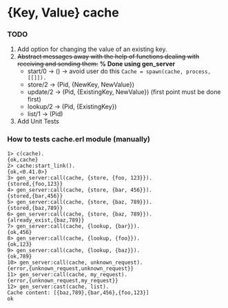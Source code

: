 # {Key, Value} cache
### TODO
1. Add option for changing the value of an existing key.
2. ~~Abstract messages away with the help of functions dealing with receiving and sending them:~~ **% Done using gen_server**
      * start/0 -> () -> avoid user do this `Cache = spawn(cache, process, [[]]).`
      * store/2 -> (Pid, {NewKey, NewValue})
      * update/2 -> (Pid, {ExistingKey, NewValue}) (first point must be done first)
      * lookup/2 -> (Pid, {ExistingKey})
      * list/1 -> (Pid)
3. Add Unit Tests

### How to tests cache.erl module (manually)
```
1> c(cache).
{ok,cache}
2> cache:start_link().
{ok,<0.41.0>}
3> gen_server:call(cache, {store, {foo, 123}}).
{stored,{foo,123}}
4> gen_server:call(cache, {store, {bar, 456}}).
{stored,{bar,456}}
5> gen_server:call(cache, {store, {baz, 789}}).
{stored,{baz,789}}
6> gen_server:call(cache, {store, {baz, 789}}).
{already_exist,{baz,789}}
7> gen_server:call(cache, {lookup, {bar}}).
{ok,456}
8> gen_server:call(cache, {lookup, {foo}}).
{ok,123}
9> gen_server:call(cache, {lookup, {baz}}).
{ok,789}
10> gen_server:call(cache, unknown_request).
{error,{unknown_request,unknown_request}}
11> gen_server:call(cache, my_request).
{error,{unknown_request,my_request}}
12> gen_server:cast(cache, list).
Cache content: [{baz,789},{bar,456},{foo,123}]
ok
```
